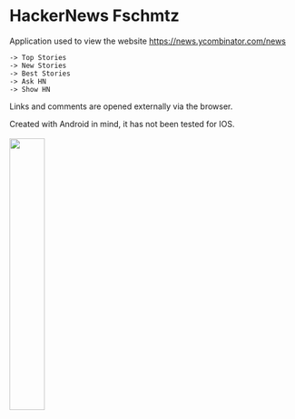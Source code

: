 # HackerNews Fschmtz

Application used to view the website https://news.ycombinator.com/news

```
-> Top Stories
-> New Stories
-> Best Stories
-> Ask HN
-> Show HN
```


Links and comments are opened externally via the browser.


Created with Android in mind, it has not been tested for IOS.
<br><br>
<img src="https://user-images.githubusercontent.com/21291813/127073498-b73e4af4-8de3-4557-8dbe-9e7ef1dff0a3.png" width="35%"></img> 
